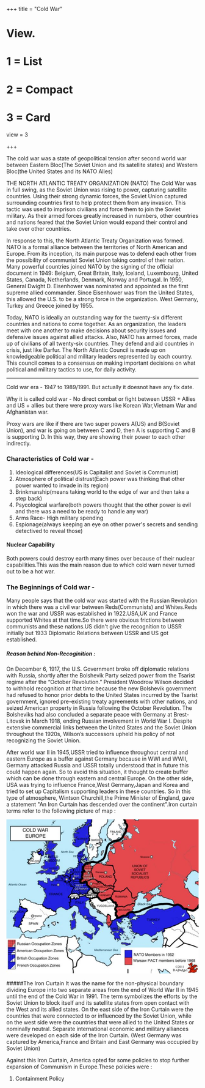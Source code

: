 +++
title = "Cold War"


# View.
#   1 = List
#   2 = Compact
#   3 = Card
view = 3

+++

The cold war was a state of geopolitical tension after second world war between Eastern Bloc(The Soviet Union and its satellite states) and Western Bloc(the United States and its NATO Alies)

THE NORTH ATLANTIC TREATY ORGANIZATION (NATO)
The Cold War was in full swing, as the Soviet Union was rising to power, capturing satellite countries. Using their strong dynamic forces, the Soviet Union captured surrounding countries first to help protect them from any invasion. This tactic was used to imprison civilians and force them to join the Soviet military. As their armed forces greatly increased in numbers, other countries and nations feared that the Soviet Union would expand their control and take over other countries.

In response to this, the North Atlantic Treaty Organization was formed. NATO is a formal alliance between the territories of North American and Europe. From its inception, its main purpose was to defend each other from the possibility of communist Soviet Union taking control of their nation. Many powerful countries joined NATO by the signing of the official document in 1949: Belgium, Great Britain, Italy, Iceland, Luxembourg, United States, Canada, Netherlands, Denmark, Norway and Portugal. In 1950, General Dwight D. Eisenhower was nominated and appointed as the first supreme allied commander. Since Eisenhower was from the United States, this allowed the U.S. to be a strong force in the organization. West Germany, Turkey and Greece joined by 1955.

Today, NATO is ideally an outstanding way for the twenty-six different countries and nations to come together. As an organization, the leaders meet with one another to make decisions about security issues and defensive issues against allied attacks. Also, NATO has armed forces, made up of civilians of all twenty-six countries. They defend and aid countries in crisis, just like Darfur. The North Atlantic Council is made up on knowledgeable political and military leaders represented by each country. This council comes to a consensus on making important decisions on what political and military tactics to use, for daily activity.

---

Cold war era - 1947 to 1989/1991.
But actually it doesnot have any fix date.

Why it is called cold war - No direct combat or fight between USSR + Allies and US + allies but there were proxy wars like Korean War,Vietnam War and Afghanistan war.

Proxy wars are like if there are two super powers A(US) and B(Soviet Union), and war is going on between C and D, then A is supporting C and B is supporting D. In this way, they are showing their power to each other indirectly.

### Characteristics of Cold war -

1.  Ideological differences(US is Capitalist and Soviet is Communist)
2.  Atmosphere of political distrust(Each power was thinking that other power wanted to invade in its region)
3.  Brinkmanship(means taking world to the edge of war and then take a step back)
4.  Psycological warfare(both powers thought that the other power is evil and there was a need to be ready to handle any war)
5.  Arms Race- High military spending
6.  Espionage(always keeping an eye on other power's secrets and sending detectived to reveal those)

#### Nuclear Capability

Both powers could destroy earth many times over because of their nuclear capabilities.This was the main reason due to which cold warn never turned out to be a hot war.

### The Beginnings of Cold war -

Many people says that the cold war was started with the Russian Revolution in which there was a civil war between Reds(Communists) and Whites.Reds won the war and USSR was established in 1922.USA,UK and France supported Whites at that time.So there were obvious frictions between communists and these nations.US didn't give the recognition to USSR initially but 1933 Diplomatic Relations between USSR and US got established.

##### Reason behind Non-Recoginition :

On December 6, 1917, the U.S. Government broke off diplomatic relations with Russia, shortly after the Bolshevik Party seized power from the Tsarist regime after the “October Revolution.” President Woodrow Wilson decided to withhold recognition at that time because the new Bolshevik government had refused to honor prior debts to the United States incurred by the Tsarist government, ignored pre-existing treaty agreements with other nations, and seized American property in Russia following the October Revolution. The Bolsheviks had also concluded a separate peace with Germany at Brest-Litovsk in March 1918, ending Russian involvement in World War I. Despite extensive commercial links between the United States and the Soviet Union throughout the 1920s, Wilson’s successors upheld his policy of not recognizing the Soviet Union.

After world war II in 1945,USSR tried to influence throughout central and eastern Europe as a buffer against Germany because in WWI and WWII, Germany attacked Russia and USSR totally understood that in future this could happen again. So to avoid this situation, it thought to create buffer which can be done through eastern and central Europe.
On the other side, USA was trying to influence France,West Germany,Japan and Korea and tried to set up Capitalism supporting leaders in these countries.
So in this type of atmosphere, Wintson Churchill,the Prime Minister of England, gave a statement "An Iron Curtain has descended over the continent".Iron curtain terms refer to the following picture of map :

![Example image](/img/iron-curtain.jpg)

#####The Iron Curtain
It was the name for the non-physical boundary dividing Europe into two separate areas from the end of World War II in 1945 until the end of the Cold War in 1991. The term symbolizes the efforts by the Soviet Union to block itself and its satellite states from open contact with the West and its allied states. On the east side of the Iron Curtain were the countries that were connected to or influenced by the Soviet Union, while on the west side were the countries that were allied to the United States or nominally neutral. Separate international economic and military alliances were developed on each side of the Iron Curtain.
(West Germany was captured by America,France and Britain and East Germany was occupied by Soviet Union)

Against this Iron Curtain, America opted for some policies to stop further expansion of Communism in Europe.These policies were :

1.  Containment Policy
